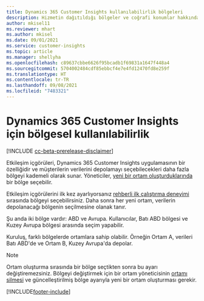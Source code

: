 ```yaml
---
title: Dynamics 365 Customer Insights kullanılabilirlik bölgeleri
description: Hizmetin dağıtıldığı bölgeler ve coğrafi konumlar hakkında daha fazla bilgi edinin.
author: mkisel11
ms.reviewer: mhart
ms.author: mkisel
ms.date: 09/01/2021
ms.service: customer-insights
ms.topic: article
ms.manager: shellyha
ms.openlocfilehash: c89637cbbe6626f95bcadb1f69831a1647f448a4
ms.sourcegitcommit: 5704002484cdf85ebbcf4e7e4fd12470fd8e259f
ms.translationtype: HT
ms.contentlocale: tr-TR
ms.lasthandoff: 09/08/2021
ms.locfileid: "7483321"
---
```

# <a name="regional-availability-for-dynamics-365-customer-insights"></a>Dynamics 365 Customer Insights için bölgesel kullanılabilirlik

[!INCLUDE [cc-beta-prerelease-disclaimer](includes/cc-beta-prerelease-disclaimer.md)]

Etkileşim içgörüleri, Dynamics 365 Customer Insights uygulamasının bir özelliğidir ve müşterilerin verilerini depolamayı seçebilecekleri daha fazla bölgeyi kademeli olarak sunar. Yöneticiler, [yeni bir ortam oluşturduklarında](manage-environments-workspaces.md#create-an-environment) bir bölge seçebilir. 

Etkileşim içgörülerini ilk kez ayarlıyorsanız [rehberli ilk çalıştırma deneyimi](quickstart.md) sırasında bölgeyi seçebilirsiniz. Daha sonra her yeni ortam, verilerin depolanacağı bölgenin seçilmesine olanak tanır.

Şu anda iki bölge vardır: ABD ve Avrupa. Kullanıcılar, Batı ABD bölgesi ve Kuzey Avrupa bölgesi arasında seçim yapabilir.

Kuruluş, farklı bölgelerde ortamlara sahip olabilir. Örneğin Ortam A, verileri Batı ABD'de ve Ortam B, Kuzey Avrupa'da depolar.

> [!NOTE]
> Ortam oluşturma sırasında bir bölge seçtikten sonra bu ayarı değiştiremezsiniz. Bölgeyi değiştirmek için bir ortam yöneticisinin [ortamı silmesi](manage-environments-workspaces.md#delete-an-environment) ve güncelleştirilmiş bölge ayarıyla yeni bir ortam oluşturması gerekir.


[!INCLUDE[footer-include](../includes/footer-banner.md)]
